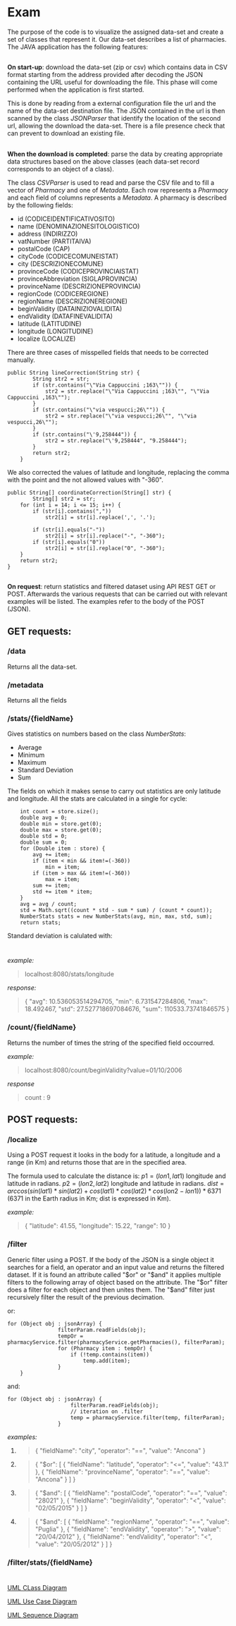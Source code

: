 # Exam

The purpose of the code is to visualize the assigned data-set and create a set of classes that represent it.
Our data-set describes a list of pharmacies.
The JAVA application has the following features:

##

**On start-up**: download the data-set (zip or csv) which contains data in CSV format starting from the address provided after decoding the JSON containing the URL useful for downloading the file.  This phase will come performed when the application is first started.

This is done by reading from a external configuration file the url and the name of the data-set destination file.
The JSON contained in the url is then scanned by the class *JSONParser* that identify the location of the second url, allowing the download the data-set.
There is a file presence check that can prevent to download an existing file.

##

**When the download is completed**: parse the data by creating appropriate data structures based on the above classes (each data-set record corresponds to an object of a class).

The class *CSVParser* is used to read and parse the CSV file and to fill a vector of *Pharmacy* and one of *Metadata*.
Each row represents a *Pharmacy* and each field of columns represents a *Metadata*.
A pharmacy is described by the following fields:
 - id (CODICEIDENTIFICATIVOSITO)
 - name (DENOMINAZIONESITOLOGISTICO)
 - address (INDIRIZZO)
 - vatNumber (PARTITAIVA)
 - postalCode (CAP)
 - cityCode (CODICECOMUNEISTAT)
 - city (DESCRIZIONECOMUNE)
 - provinceCode (CODICEPROVINCIAISTAT)
 - provinceAbbreviation (SIGLAPROVINCIA)
 - provinceName (DESCRIZIONEPROVINCIA)
 - regionCode (CODICEREGIONE)
 - regionName (DESCRIZIONEREGIONE)
 - beginValidity (DATAINIZIOVALIDITA)
 - endValidity (DATAFINEVALIDITA)
 - latitude (LATITUDINE)
 - longitude (LONGITUDINE)
 - localize (LOCALIZE)

There are three cases of misspelled fields that needs to be corrected manually.

    public String lineCorrection(String str) {
    		String str2 = str;
    		if (str.contains("\"Via Cappuccini ;163\"")) {
    			str2 = str.replace("\"Via Cappuccini ;163\"", "\"Via Cappuccini ,163\"");
    		}
    		if (str.contains("\"via vespucci;26\"")) {
    			str2 = str.replace("\"via vespucci;26\"", "\"via vespucci,26\"");
    		}
    		if (str.contains("\'9,258444")) {
    			str2 = str.replace("\'9,258444", "9.258444");
    		}
    		return str2;
    	}
We also corrected the values of latitude and longitude, replacing the comma with the point and the not allowed values with "-360".

    public String[] coordinateCorrection(String[] str) {
    		String[] str2 = str;
		for (int i = 14; i <= 15; i++) {
			if (str[i].contains(","))
				str2[i] = str[i].replace(',', '.');

			if (str[i].equals("-"))
				str2[i] = str[i].replace("-", "-360");
			if (str[i].equals("0"))
				str2[i] = str[i].replace("0", "-360");
		}
		return str2;
	}


##

**On request**: return statistics and filtered dataset using API REST GET or POST.
Afterwards the various requests that can be carried out with relevant examples will be listed.
The examples refer to the body of the POST (JSON).

## GET requests:

### **/data**
 Returns all the data-set.
 
### **/metadata**
 Returns all the fields
 
 ### **/stats/{fieldName}**
 Gives statistics on numbers based on the class *NumberStats*: 
 - Average
 - Minimum
 - Maximum
 - Standard Deviation
 - Sum

The fields on which it makes sense to carry out statistics are only latitude and longitude.
 All the stats are calculated in a single for cycle:


	    int count = store.size();
		double avg = 0;
		double min = store.get(0);
		double max = store.get(0);
		double std = 0;
		double sum = 0;
		for (Double item : store) {
			avg += item;
			if (item < min && item!=(-360))
				min = item;
			if (item > max && item!=(-360))
				max = item;
			sum += item;
			std += item * item;
		}
		avg = avg / count;
		std = Math.sqrt((count * std - sum * sum) / (count * count));
		NumberStats stats = new NumberStats(avg, min, max, std, sum);
		return stats;

Standard deviation is calulated with:
$$
\
$$

*example:*
> localhost:8080/stats/longitude

*response:*
> {
>     "avg": 10.536053514294705,
>     "min": 6.731547284806,
>     "max": 18.492467,
>     "std": 27.527718697084676,
>     "sum": 110533.73741846575 }

### **/count/{fieldName}**
Returns the number of times the string of the specified field occourred.

*example:*
> localhost:8080/count/beginValidity?value=01/10/2006

*response*
>count : 9


## POST requests:

### **/localize**
Using a POST request it looks in the body for a latitude, a longitude and a range (in Km) and returns those that are in the specified area. 

The formula used to calculate the distance is:
$p1 = (lon1, lat1)$ longitude and latitude in radians.
$p2 = (lon2, lat2)$ longitude and latitude in radians.
$dist = arccos( sin(lat1) * sin(lat2) + cos(lat1) * cos(lat2) * cos(lon2-lon1) ) * 6371$
(6371 in the Earth radius in Km; dist is expressed in Km).

*example:*
> {
    "latitude": 41.55,
    "longitude": 15.22,
    "range": 10
}

### **/filter**
 Generic filter using a POST. If the body of the JSON is a single object it searches for a field, an operator and an input value and returns the filtered dataset. If it is found an attribute called "\$or" or "\$and" it applies multiple filters to the following array of object based on the attribute. The "\$or" filter does a filter for each object and then unites them. The "\$and" filter just recursively filter the result of the previous decimation.

or:

    for (Object obj : jsonArray) {
    				filterParam.readFields(obj);
    				tempOr = pharmacyService.filter(pharmacyService.getPharmacies(), filterParam);
    				for (Pharmacy item : tempOr) {
    					if (!temp.contains(item))
    						temp.add(item);
    				} 		
    	}

and:
 

    for (Object obj : jsonArray) {
    					filterParam.readFields(obj);
    					// iteration on .filter
    					temp = pharmacyService.filter(temp, filterParam);
    				}



*examples:*
 1. >{
    "fieldName": "city",
    "operator": "==",
    "value": "Ancona"
}

2. >{
    "$or": [
        {
            "fieldName": "latitude",
            "operator": "<=",
            "value": "43.1"
        },
        {
            "fieldName": "provinceName",
            "operator": "==",
            "value": "Ancona"
        }
	]
}

3. >{
    "$and": [
        {
            "fieldName": "postalCode",
            "operator": "==",
            "value": "28021"
        },
        {
            "fieldName": "beginValidity",
            "operator": "<",
            "value": "02/05/2015"
        }
    ]
}

4. >{
    "$and": [
        {
            "fieldName": "regionName",
            "operator": "==",
            "value": "Puglia"
        },
        {
            "fieldName": "endValidity",
            "operator": ">",
            "value": "20/04/2012"
        },
        {
            "fieldName": "endValidity",
            "operator": "<",
            "value": "20/05/2012"
        }
    ]
}

### **/filter/stats/{fieldName}**
#

[UML CLass Diagram](https://drive.google.com/open?id=1mm4TOyTvOkuXTh9-gx_YGpTbR7DFwZFr)

[UML Use Case Diagram](https://drive.google.com/open?id=14CkKrcjyybDNvNPgcg8gnntwBIUatB8H)

[UML Sequence Diagram](http://drive-html-viewer.pansy.at/?state=%7B%22ids%22:%5B%221Q1Y26NUKOnGE4RGMDD6t9_eywuExcJLn%22%5D,%22action%22:%22open%22,%22userId%22:%22117028957555747698312%22%7D)






<!--stackedit_data:
eyJoaXN0b3J5IjpbLTg5ODg5MzIxMCwtMTc1ODA4MjY1NSwxNz
U2MDAxNzMyLC0xMzU0Njk3Mjk4LDc2NTY5Nzg3Nl19
-->